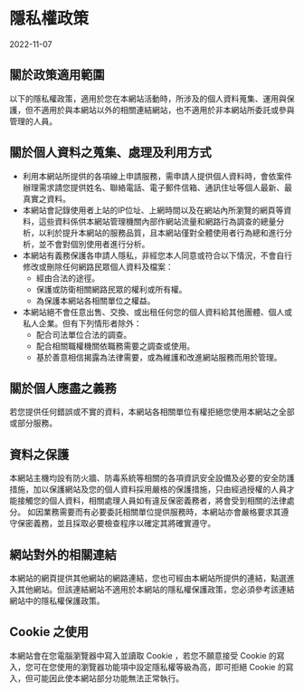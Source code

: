 # 隱私權政策

2022-11-07

## 關於政策適用範圍

以下的隱私權政策，適用於您在本網站活動時，所涉及的個人資料蒐集、運用與保護，但不適用於與本網站以外的相關連結網站，也不適用於非本網站所委託或參與管理的人員。


## 關於個人資料之蒐集、處理及利用方式

* 利用本網站所提供的各項線上申請服務，需申請人提供個人資料時，會依案件辦理需求請您提供姓名、聯絡電話、電子郵件信箱、通訊住址等個人最新、最真實之資料。
* 本網站會記錄使用者上站的IP位址、上網時間以及在網站內所瀏覽的網頁等資料，這些資料係供本網站管理機關內部作網站流量和網路行為調查的總量分析，以利於提升本網站的服務品質，且本網站僅對全體使用者行為總和進行分析，並不會對個別使用者進行分析。
* 本網站有義務保護各申請人隱私，非經您本人同意或符合以下情況，不會自行修改或刪除任何網路民眾個人資料及檔案：
    * 經由合法的途徑。
    * 保護或防衛相關網路民眾的權利或所有權。
    * 為保護本網站各相關單位之權益。
* 本網站絕不會任意出售、交換、或出租任何您的個人資料給其他團體、個人或私人企業。但有下列情形者除外：
    * 配合司法單位合法的調查。
    * 配合相關職權機關依職務需要之調查或使用。
    * 基於善意相信揭露為法律需要，或為維護和改進網站服務而用於管理。


## 關於個人應盡之義務

若您提供任何錯誤或不實的資料，本網站各相關單位有權拒絕您使用本網站之全部或部分服務。


## 資料之保護

本網站主機均設有防火牆、防毒系統等相關的各項資訊安全設備及必要的安全防護措施，加以保護網站及您的個人資料採用嚴格的保護措施，只由經過授權的人員才能接觸您的個人資料，相關處理人員如有違反保密義務者，將會受到相關的法律處分。
如因業務需要而有必要委託相關單位提供服務時，本網站亦會嚴格要求其遵守保密義務，並且採取必要檢查程序以確定其將確實遵守。


## 網站對外的相關連結

本網站的網頁提供其他網站的網路連結，您也可經由本網站所提供的連結，點選進入其他網站。但該連結網站不適用於本網站的隱私權保護政策，您必須參考該連結網站中的隱私權保護政策。


## Cookie 之使用

本網站會在您電腦瀏覽器中寫入並讀取 Cookie ，若您不願意接受 Cookie 的寫入，您可在您使用的瀏覽器功能項中設定隱私權等級為高，即可拒絕 Cookie 的寫入，但可能因此使本網站部分功能無法正常執行。
